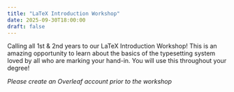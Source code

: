 ```yaml
---
title: "LaTeX Introduction Workshop"
date: 2025-09-30T18:00:00
draft: false
---
```

Calling all 1st & 2nd years to our LaTeX Introduction Workshop! This is an amazing opportunity to learn about the basics of the typesetting system loved by all who are marking your hand-in. You will use this throughout your degree!

*Please create an Overleaf account prior to the workshop*